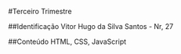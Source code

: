 #Terceiro Trimestre

##Identificação 
Vitor Hugo da Silva Santos - Nr, 27

##Conteúdo
HTML, CSS, JavaScript
